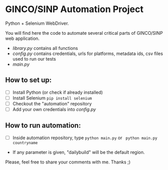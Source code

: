 # GINCO/SINP Automation Project 

Python + Selenium WebDriver. 

You will find here the code to automate several critical parts of GINCO/SINP web application.

- _library.py_ contains all functions 
- _config.py_ contains credentials, urls for platforms, metadata ids, csv files used to run our tests    
- _main.py_  

## How to set up:

- [ ] Install Python (or check if already installed)  
- [ ] Install Selenium ```pip install selenium```
- [ ] Checkout the "automation" repository 
- [ ] Add your own credentials into _config.py_

## How to run automation:

- [ ] Inside automation repository, type ``` python main.py ``` or ``` python main.py countryname```
 
* If any parameter is given, "dailybuild" will be the default region.  

Please, feel free to share your comments with me. 
Thanks ;)


